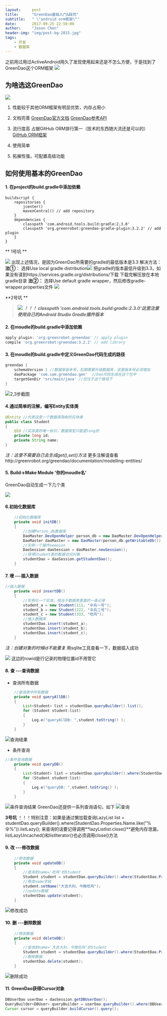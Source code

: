 ```yaml
---
layout:     post
title:      "GreenDao基础入门&踩坑"
subtitle:   " \"android orm框架\""
date:       2017-09-25 22:59:00
author:     "Jason Chen"
header-img: "img/post-bg-2015.jpg"
tags:
    - 开发
    - 数据库
---
```


之前用过用过ActiveAndroid用久了发现使用起来还是不怎么方便，于是找到了GreenDao这个ORM框架
![](http://upload-images.jianshu.io/upload_images/7793862-e98308de66f8a505.png?imageMogr2/auto-orient/strip%7CimageView2/2/w/1240)

## 为啥选这GreenDao

![](http://upload-images.jianshu.io/upload_images/7793862-37159ffb0d943366.png?imageMogr2/auto-orient/strip%7CimageView2/2/w/1240)

1. 性能较于其他ORM框架有明显优势，内存占用小

2. 文档完善
   [GreenDao官方文档](http://greenrobot.org/greendao/documentation/)
   [GreenDao参考API](http://greenrobot.org/greendao/documentation/javadoc/)
3. 流行度高
   占据GitHub ORM排行第一（技术的东西随大流还是可以的）
   [GitHub ORM框架](https://github.com/search?l=Java&o=desc&q=orm&s=stars&type=Repositories&utf8=%E2%9C%93)
4. 使用简单
5. 拓展性强，可配置高级功能

## 如何使用基本的GreenDao

#### 1. 在project的build.gradle中添加依赖

```
buildscript {
    repositories {
        jcenter()
        mavenCentral() // add repository
    }
    dependencies {
        classpath 'com.android.tools.build:gradle:2.3.0'
        classpath 'org.greenrobot:greendao-gradle-plugin:3.2.2' // add plugin
    }
}
```

** 1号坑 **

![](http://upload-images.jianshu.io/upload_images/7793862-e5edf3d058f4c65a.png?imageMogr2/auto-orient/strip%7CimageView2/2/w/1240)
出现上述情况，是因为GreenDao所需要的gradle的最低版本是3.3
解决方法：
**法①**：
选择Use local gradle distribution![](http://upload-images.jianshu.io/upload_images/7793862-eac1ac2331c1697c.png?imageMogr2/auto-orient/strip%7CimageView2/2/w/1240)
把gradle的版本最低升级到3.3，如果没有请到https://services.gradle.org/distributions/下载
下载完解压放在本地gradle目录
**法②：**
选择Use default gradle wrapper，然后修改gradle-wrapper.properties文件
![](http://upload-images.jianshu.io/upload_images/7793862-b51693beb6ba7023.png?imageMogr2/auto-orient/strip%7CimageView2/2/w/1240)

**2号坑 **

> ![](http://upload-images.jianshu.io/upload_images/7793862-875414f3ff5bed70.png?imageMogr2/auto-orient/strip%7CimageView2/2/w/1240)
> ***！！！ classpath 'com.android.tools.build:gradle:2.3.0'这里注意使用自己的Android Studio Gradle插件版本***

#### 2. 在moudle的build.gradle中添加依赖

```groovy
apply plugin: 'org.greenrobot.greendao' // apply plugin
compile 'org.greenrobot:greendao:3.2.2' // add library
```

#### 3. 在moudle的build.gradle中定义GreenDao代码生成的路径

```groovy
greendao {
    schemaVersion 1 //数据库版本号，后期需要升级数据库，这里版本号必须增加
    daoPackage 'com.sam.greendao.gen'  //Dao代码生成在这个包中
    targetGenDir 'src/main/java' //包位于这个路径下
}
```

![2,3步截图](http://upload-images.jianshu.io/upload_images/7793862-79f675d9fb84c848.png?imageMogr2/auto-orient/strip%7CimageView2/2/w/1240)

#### 4.通过简单的注解，编写Entity实体类

```java
@Entity //代表这是一个数据库隐射的实体类
public class Student
{
    @Id //实体类的唯一标识，数据类型只能是long的
    private long id;
    private String name;
}
```

*注：这里不需要自己去生成get(),set()方法*
更多注解请查看http://greenrobot.org/greendao/documentation/modelling-entities/

#### 5. Build->Make Module '你的moudle名'

GreenDao自动生成一下几个类

![](http://upload-images.jianshu.io/upload_images/7793862-a58ea3c6fadb3e7d.png?imageMogr2/auto-orient/strip%7CimageView2/2/w/1240)

#### 6.初始化数据库

```java
    //初始化数据库
    private void initDB()
    {
        //创建Person_db数据库
        DaoMaster.DevOpenHelper person_db = new DaoMaster.DevOpenHelper(MainActivity.this, "Person_db", null);
        DaoMaster daoMaster = new DaoMaster(person_db.getWritableDb());
        //实例一个操作seeeion
        DaoSession daoSession = daoMaster.newSession();
        //获得Student表的数据访问对象
        studentDao = daoSession.getStudentDao();
    }
```

#### 7. 增 ---插入数据

```java
//插入数据
    private void insertDB()
    {
        //实例化一个实体，相当于数据表里面的一条记录
        student_a = new Student(111, "伞兵一号");
        student_b = new Student(222, "伞兵二号");
        student_c = new Student(333, "吃鸡");
        //插入数据库
        studentDao.insert(student_a);
        studentDao.insert(student_b);
        studentDao.insert(student_c);
    }
```

*注：创建对象的时候id不能重复*
用sqlite工具查看一下，数据插入成功

![](http://upload-images.jianshu.io/upload_images/7793862-6a46259e03b20a1a.png?imageMogr2/auto-orient/strip%7CimageView2/2/w/1240)
这边的rowid是行记录的物理位置id不用管它

#### 8. 查 ---查询数据

- 查询所有数据

```java
    //查询表中所有数据
    private void queryAllDB()
    {
        List<Student> list = studentDao.queryBuilder().list();
        for (Student student:list)
        {
            Log.e("queryAllDB: ",student.toString() );
        }
    }
```

![查询结果](http://upload-images.jianshu.io/upload_images/7793862-91a218d13237af12.png?imageMogr2/auto-orient/strip%7CimageView2/2/w/1240)

- 条件查询

```java
//条件查询数据
    private void queryDB()
    {
        List<Student> list = studentDao.queryBuilder().where(StudentDao.Properties.Name.like("%伞%")).list();
        for (Student student:list)
        {
            Log.e("queryDB: ",student.toString() );
        }
    }
```

![条件查询结果](http://upload-images.jianshu.io/upload_images/7793862-0233334b74a9e895.png?imageMogr2/auto-orient/strip%7CimageView2/2/w/1240)
GreenDao还提供一系列查询语句，如下
![查询](http://upload-images.jianshu.io/upload_images/7793862-9dbb056ba0bc73c7.png?imageMogr2/auto-orient/strip%7CimageView2/2/w/1240)

**3号坑**
！！！特别注意：如果是通过懒加载查询LazyList<Student> list = studentDao.queryBuilder().where(StudentDao.Properties.Name.like("%伞%")).listLazy();
来查询的话要记得调用**lazyListlist.close()**避免内存泄漏，listLazyUncached()和listIterator()也必须调用close()方法

#### 9. 改 ---修改数据

```java
    //修改数据
    private void updateDB()
    {
        //查询到name='吃鸡'的Student
        Student student = studentDao.queryBuilder().where(StudentDao.Properties.Name.eq("吃鸡")).build().unique();
        //修改name字段
        student.setName("大吉大利，今晚吃鸡");
        //update数据
        studentDao.update(student);
    }
```

![修改成功](http://upload-images.jianshu.io/upload_images/7793862-04165582555cc112.png?imageMogr2/auto-orient/strip%7CimageView2/2/w/1240)

#### 10. 删 ---删除数据

```java
    //修改数据
    private void deleteDB()
    {
        //查询到name='大吉大利，今晚吃鸡'的Student
        Student student = studentDao.queryBuilder().where(StudentDao.Properties.Name.eq("大吉大利，今晚吃鸡")).build().unique();
        //删除数据
        studentDao.delete(student);
    }
```

![删除成功](http://upload-images.jianshu.io/upload_images/7793862-b385d7b8c057ce93.png?imageMogr2/auto-orient/strip%7CimageView2/2/w/1240)

#### 11.  GreenDao获得Cursor对象

```java
DBUserDao userDao = daoSession.getDBUserDao();
QueryBuilder<DBUser> queryBuilder = userDao.queryBuilder().where(DBUserDao.Properties.Phone_number.eq("XYZ"));
Cursor cursor = queryBuilder.buildCursor().query();
```

